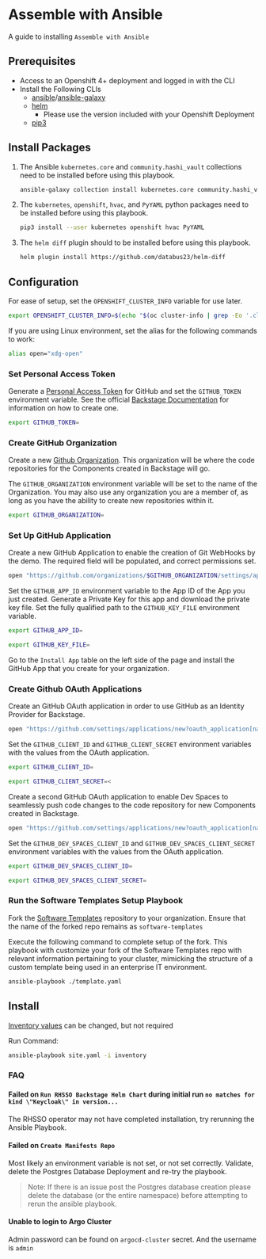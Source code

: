 # Assemble with Ansible

A guide to installing `Assemble with Ansible`

## Prerequisites

- Access to an Openshift 4+ deployment and logged in with the CLI
- Install the Following CLIs
  - [ansible](https://www.ansible.com/)/[ansible-galaxy](https://galaxy.ansible.com/)
  - [helm](https://helm.sh/)
    - Please use the version included with your Openshift Deployment
  - [pip3](https://pypi.org/project/pip/)
## Install Packages

1. The Ansible `kubernetes.core` and `community.hashi_vault` collections need to be installed before using this playbook.

    ``` sh
    ansible-galaxy collection install kubernetes.core community.hashi_vault
    ```

1. The `kubernetes`, `openshift`, `hvac`, and `PyYAML` python packages need to be installed before using this playbook.

    ``` sh
    pip3 install --user kubernetes openshift hvac PyYAML
    ```

1. The `helm diff` plugin should to be installed before using this playbook.

    ``` sh
    helm plugin install https://github.com/databus23/helm-diff
    ```

## Configuration

For ease of setup, set the `OPENSHIFT_CLUSTER_INFO` variable for use later.

``` sh
export OPENSHIFT_CLUSTER_INFO=$(echo "$(oc cluster-info | grep -Eo '.cluster(.*?).com')")
```

If you are using Linux environment, set the alias for the following commands to work:

``` sh
alias open="xdg-open"
```
### Set Personal Access Token
Generate a [Personal Access Token](https://github.com/settings/tokens) for GitHub and set the `GITHUB_TOKEN` environment variable. See the official [Backstage Documentation](https://backstage.io/docs/getting-started/configuration#setting-up-a-github-integration) for information on how to create one.
``` sh
export GITHUB_TOKEN=
```

### Create GitHub Organization

Create a new [Github Organization](https://github.com/account/organizations/new?plan=free). This organization will be where the code repositories for the Components created in Backstage will go.

The `GITHUB_ORGANIZATION` environment variable will be set to the name of the Organization. You may also use any organization you are a member of, as long as you have the ability to create new repositories within it.

``` sh
export GITHUB_ORGANIZATION=
```

### Set Up GitHub Application

Create a new GitHub Application to enable the creation of Git WebHooks by the demo.  The required field will be populated, and correct permissions set.

``` sh
open "https://github.com/organizations/$GITHUB_ORGANIZATION/settings/apps/new?name=$GITHUB_ORGANIZATION-tekton-webook&url=https://janus-idp.io/blog&webhook_active=false&public=false&administration=write&checks=write&actions=write&contents=write&statuses=write&vulnerability_alerts=write&dependabot_secrets=write&deployments=write&discussions=write&environments=write&issues=write&packages=write&pages=write&pull_requests=write&repository_hooks=write&repository_projects=write&secret_scanning_alerts=write&secrets=write&security_events=write&workflows=write&webhooks=write"
```

Set the `GITHUB_APP_ID` environment variable to the App ID of the App you just created. Generate a Private Key for this app and download the private key file.  Set the fully qualified path to the `GITHUB_KEY_FILE` environment variable.

``` sh
export GITHUB_APP_ID=
```
``` sh
export GITHUB_KEY_FILE=
```

Go to the `Install App` table on the left side of the page and install the GitHub App that you create for your organization.

### Create Github OAuth Applications

Create an GitHub OAuth application in order to use GitHub as an Identity Provider for Backstage.

``` sh
open "https://github.com/settings/applications/new?oauth_application[name]=$JANUS_IDP_BOOTSRAP-identity-provider&oauth_application[url]=https://assemble-demo.apps$OPENSHIFT_CLUSTER_INFO&oauth_application[callback_url]=https://keycloak-backstage.apps$OPENSHIFT_CLUSTER_INFO/auth/realms/backstage/broker/github/endpoint"
```

Set the `GITHUB_CLIENT_ID` and `GITHUB_CLIENT_SECRET` environment variables with the values from the OAuth application.

``` sh
export GITHUB_CLIENT_ID=
```
``` sh
export GITHUB_CLIENT_SECRET=<
```

Create a second GitHub OAuth application to enable Dev Spaces to seamlessly push code changes to the code repository for new Components created in Backstage.  

``` sh
open "https://github.com/settings/applications/new?oauth_application[name]=$JANUS_IDP_BOOTSRAP-dev-spaces&oauth_application[url]=https://devspaces.apps$OPENSHIFT_CLUSTER_INFO&oauth_application[callback_url]=https://devspaces.apps$OPENSHIFT_CLUSTER_INFO/api/oauth/callback"
```

Set the `GITHUB_DEV_SPACES_CLIENT_ID` and `GITHUB_DEV_SPACES_CLIENT_SECRET` environment variables with the values from the OAuth application.

``` sh
export GITHUB_DEV_SPACES_CLIENT_ID=
```
``` sh
export GITHUB_DEV_SPACES_CLIENT_SECRET=
```

### Run the Software Templates Setup Playbook

Fork the [Software Templates](https://github.com/janus-idp/software-templates) repository to your organization. Ensure that the name of the forked repo remains as `software-templates`

Execute the following command to complete setup of the fork. This playbook with customize your fork of the Software Templates repo with relevant information pertaining to your cluster, mimicking the structure of a custom template being used in an enterprise IT environment.

```sh
ansible-playbook ./template.yaml
```
## Install

[Inventory values](inventory/group_vars/all.yml) can be changed, but not required

Run Command:

```sh
ansible-playbook site.yaml -i inventory
```

### FAQ

#### Failed on `Run RHSSO Backstage Helm Chart` during initial run `no matches for kind \"Keycloak\" in version...`

The RHSSO operator may not have completed installation, try rerunning the Ansible Playbook.

#### Failed on `Create Manifests Repo`

Most likely an environment variable is not set, or not set correctly. Validate, delete the Postgres Database Deployment and re-try the playbook.

> Note: If there is an issue post the Postgres database creation please delete the database (or the entire namespace) before attempting to rerun the ansible playbook.

#### Unable to login to Argo Cluster

Admin password can be found on `argocd-cluster` secret. And the username is `admin`
